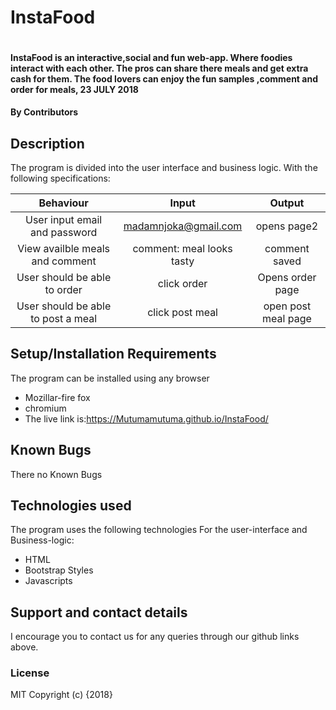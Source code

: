 # InstaFood

<img src="./Images/Screenshot from 2018-11-13 15-15-01.png" alt="">

#### InstaFood is an interactive,social and fun web-app. Where foodies interact with each other. The pros can share there meals and get extra cash for them. The food lovers can enjoy the fun samples ,comment and order for meals, 23 JULY 2018

#### By Contributors

## Description

The program is divided into the user interface and business logic. With the following specifications:

|             Behaviour              |           Input           |       Output        |
| :--------------------------------: | :-----------------------: | :-----------------: |
|   User input email and password    |   madamnjoka@gmail.com    |     opens page2     |
|  View availble meals and comment   | comment: meal looks tasty |    comment saved    |
|    User should be able to order    |        click order        |  Opens order page   |
| User should be able to post a meal |      click post meal      | open post meal page |

## Setup/Installation Requirements

The program can be installed using any browser

- Mozillar-fire fox
- chromium
- The live link is:https://Mutumamutuma.github.io/InstaFood/

## Known Bugs

There no Known Bugs

## Technologies used

The program uses the following technologies
For the user-interface and Business-logic:

- HTML
- Bootstrap Styles
- Javascripts

## Support and contact details

I encourage you to contact us for any queries through our github links above.

### License

MIT
Copyright (c) {2018}
